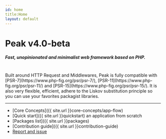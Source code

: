 ```yaml
---
id: home
title:Home
layout: default
---
```


<h1>Peak <span class="small">v4.0-beta</span></h1>

##### Fast, unopinionated and minimalist web framework based on PHP. 
<br>
Built around HTTP Request and Middlewares, Peak is fully compatible with [PSR-7](https://www.php-fig.org/psr/psr-7/), [PSR-11](https://www.php-fig.org/psr/psr-11/) and [PSR-15](https://www.php-fig.org/psr/psr-15/). It is also very flexible, efficient, adhere to the Liskov substitution principle so you can use your favorites packagist libraries.

<hr>

 - [Core Concepts]({{ site.url }}core-concepts/app-flow)
 - [Quick start]({{ site.url }}quickstart) an application from scratch
 - [Packages list]({{ site.url }}packages)
 - [Contribution guide]({{ site.url }}contribution-guide)
 - [Report and issue](https://github.com/peakphp/framework/issues)



